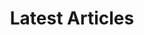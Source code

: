 ---
title: "Latest Articles"
draft: false
# page title background image
bg_image: "images/backgrounds/page-title.jpg"
# meta description
description : "Reading these articles will give you a good idea about the history of climate!"
---